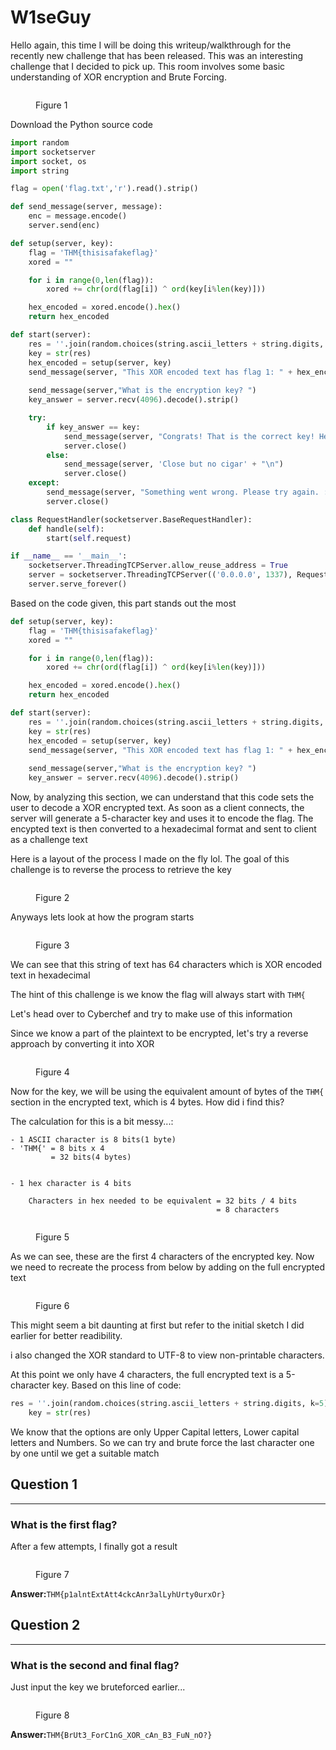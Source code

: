 # W1seGuy

Hello again, this time I will be doing this writeup/walkthrough for the recently new challenge that has been released. This was an interesting challenge that I decided to pick up. This room involves some basic understanding of XOR encryption and Brute Forcing.

<figure><img src="../../../.gitbook/assets/img1.png" alt=""><figcaption><p>Figure 1</p></figcaption></figure>

Download the Python source code

```python
import random
import socketserver 
import socket, os
import string

flag = open('flag.txt','r').read().strip()

def send_message(server, message):
    enc = message.encode()
    server.send(enc)

def setup(server, key):
    flag = 'THM{thisisafakeflag}' 
    xored = ""

    for i in range(0,len(flag)):
        xored += chr(ord(flag[i]) ^ ord(key[i%len(key)]))

    hex_encoded = xored.encode().hex()
    return hex_encoded

def start(server):
    res = ''.join(random.choices(string.ascii_letters + string.digits, k=5))
    key = str(res)
    hex_encoded = setup(server, key)
    send_message(server, "This XOR encoded text has flag 1: " + hex_encoded + "\n")
    
    send_message(server,"What is the encryption key? ")
    key_answer = server.recv(4096).decode().strip()

    try:
        if key_answer == key:
            send_message(server, "Congrats! That is the correct key! Here is flag 2: " + flag + "\n")
            server.close()
        else:
            send_message(server, 'Close but no cigar' + "\n")
            server.close()
    except:
        send_message(server, "Something went wrong. Please try again. :)\n")
        server.close()

class RequestHandler(socketserver.BaseRequestHandler):
    def handle(self):
        start(self.request)

if __name__ == '__main__':
    socketserver.ThreadingTCPServer.allow_reuse_address = True
    server = socketserver.ThreadingTCPServer(('0.0.0.0', 1337), RequestHandler)
    server.serve_forever()
```

Based on the code given, this part stands out the most

```python
def setup(server, key):
    flag = 'THM{thisisafakeflag}' 
    xored = ""

    for i in range(0,len(flag)):
        xored += chr(ord(flag[i]) ^ ord(key[i%len(key)]))

    hex_encoded = xored.encode().hex()
    return hex_encoded

def start(server):
    res = ''.join(random.choices(string.ascii_letters + string.digits, k=5))
    key = str(res)
    hex_encoded = setup(server, key)
    send_message(server, "This XOR encoded text has flag 1: " + hex_encoded + "\n")
    
    send_message(server,"What is the encryption key? ")
    key_answer = server.recv(4096).decode().strip()
```

Now, by analyzing this section, we can understand that this code sets the user to decode a XOR encrypted text. As soon as a client connects, the server will generate a 5-character key and uses it to encode the flag. The encypted text is then converted to a hexadecimal format and sent to client as a challenge text

Here is a layout of the process I made on the fly lol. The goal of this challenge is to reverse the process to retrieve the key

<figure><img src="../../../.gitbook/assets/img2.jpg" alt=""><figcaption><p>Figure 2</p></figcaption></figure>

Anyways lets look at how the program starts

<figure><img src="../../../.gitbook/assets/img3.png" alt=""><figcaption><p>Figure 3</p></figcaption></figure>

We can see that this string of text has 64 characters which is XOR encoded text in hexadecimal

The hint of this challenge is we know the flag will always start with `THM{`

Let's head over to Cyberchef and try to make use of this information

Since we know a part of the plaintext to be encrypted, let's try a reverse approach by converting it into XOR

<figure><img src="../../../.gitbook/assets/img4.png" alt=""><figcaption><p>Figure 4</p></figcaption></figure>

Now for the key, we will be using the equivalent amount of bytes of the `THM{` section in the encrypted text, which is 4 bytes. How did i find this?

The calculation for this is a bit messy...:

```
- 1 ASCII character is 8 bits(1 byte)
- 'THM{' = 8 bits x 4
         = 32 bits(4 bytes)


- 1 hex character is 4 bits

    Characters in hex needed to be equivalent = 32 bits / 4 bits
                                              = 8 characters                                              
```

<figure><img src="../../../.gitbook/assets/img6.png" alt=""><figcaption><p>Figure 5</p></figcaption></figure>

As we can see, these are the first 4 characters of the encrypted key. Now we need to recreate the process from below by adding on the full encrypted text

<figure><img src="../../../.gitbook/assets/img7.png" alt=""><figcaption><p>Figure 6</p></figcaption></figure>

This might seem a bit daunting at first but refer to the initial sketch I did earlier for better readibility.

i also changed the XOR standard to UTF-8 to view non-printable characters.

At this point we only have 4 characters, the full encrypted text is a 5-character key. Based on this line of code:

```python
res = ''.join(random.choices(string.ascii_letters + string.digits, k=5))
    key = str(res)
```

We know that the options are only Upper Capital letters, Lower capital letters and Numbers. So we can try and brute force the last character one by one until we get a suitable match

## Question 1

***

### What is the first flag?

After a few attempts, I finally got a result

<figure><img src="../../../.gitbook/assets/img8.png" alt=""><figcaption><p>Figure 7</p></figcaption></figure>

**Answer:**`THM{p1alntExtAtt4ckcAnr3alLyhUrty0urxOr}`

## Question 2

***

### What is the second and final flag?

Just input the key we bruteforced earlier...

<figure><img src="../../../.gitbook/assets/img9.png" alt=""><figcaption><p>Figure 8</p></figcaption></figure>

**Answer:**`THM{BrUt3_ForC1nG_XOR_cAn_B3_FuN_nO?}`
